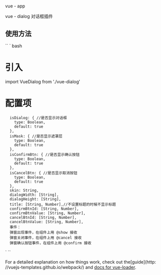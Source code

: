 #
vue - app

  >
  vue - dialog 对话框插件

## 使用方法

  ``
` bash
# 引入
import VueDialog from './vue-dialog'

# 配置项
      isDialog: { //是否显示对话框
        type: Boolean,
        default: true
      },
      isMask: { //是否显示遮罩层
        type: Boolean,
        default: true
      },
      isConfirmBtn: { //是否显示确认按钮
        type: Boolean,
        default: true
      },
      isCancelBtn: { //是否显示取消按钮
        type: Boolean,
        default: true
      },
      skin: String,
      dialogWidth: [String],
      dialogHeight: [String],
      title: [String, Number],//不设置标题的时候不显示标题
      confirmBtnId: [String, Number],
      confirmBtnValue: [String, Number],
      cancelBtnId: [String, Number],
      cancelBtnValue: [String, Number],
      事件：
      弹窗出现事件，在组件上用 @show 接收
      弹窗关闭事件，在组件上用 @cancel 接收
      弹窗确认按钮事件，在组件上用 @confirm 接收      
`
``

For a detailed explanation on how things work, check out the[guide](http: //vuejs-templates.github.io/webpack/) and [docs for vue-loader](http://vuejs.github.io/vue-loader).
